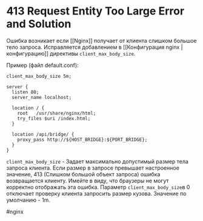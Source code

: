# 413 Request Entity Too Large Error and Solution

Ошибка возникает если [[Nginx]] получает от клиента слишком большое тело запроса. Исправляется добавлением в [[Конфигурация nginx | конфигурацию]] директивы `client_max_body_size`.

Пример (файл default.conf):

```
client_max_body_size 5m;

server {
  listen 80;
  server_name localhost;

  location / {
    root   /usr/share/nginx/html;
    try_files $uri /index.html;
  }

  location /api/bridge/ {
    proxy_pass http://${HOST_BRIDGE}:${PORT_BRIDGE};
  }
}
```

`client_max_body_size` - Задает максимально допустимый размер тела запроса клиента. Если размер в запросе превышает настроенное значение, 413 (Слишком большой объект запроса) ошибка возвращается клиенту. Имейте в виду, что браузеры не могут корректно отображать эта ошибка. Параметр `client_max_body_size`в 0 отключает проверку клиента запросить размер кузова. Значение по умолчанию - 1m.

#nginx